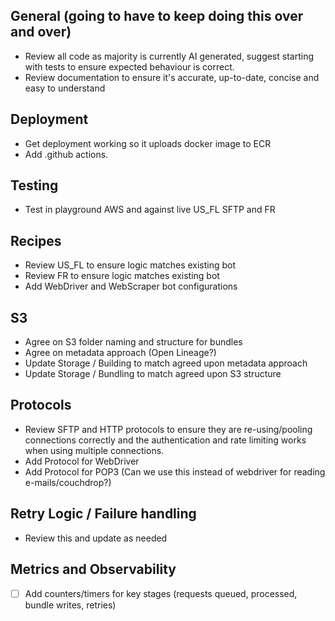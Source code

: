 ## General (going to have to keep doing this over and over)

- Review all code as majority is currently AI generated, suggest starting with tests to ensure expected behaviour is correct.
- Review documentation to ensure it's accurate, up-to-date, concise and easy to understand

## Deployment

- Get deployment working so it uploads docker image to ECR
- Add .github actions.

## Testing

- Test in playground AWS and against live US_FL SFTP and FR

## Recipes

- Review US_FL to ensure logic matches existing bot
- Review FR to ensure logic matches existing bot
- Add WebDriver and WebScraper bot configurations

## S3

- Agree on S3 folder naming and structure for bundles
- Agree on metadata approach (Open Lineage?)
- Update Storage / Building to match agreed upon metadata approach
- Update Storage / Bundling to match agreed upon S3 structure

## Protocols
- Review SFTP and HTTP protocols to ensure they are re-using/pooling connections correctly and the authentication and rate limiting works when using multiple connections.
- Add Protocol for WebDriver
- Add Protocol for POP3 (Can we use this instead of webdriver for reading e-mails/couchdrop?)

## Retry Logic / Failure handling

- Review this and update as needed

## Metrics and Observability
- [ ] Add counters/timers for key stages (requests queued, processed, bundle writes, retries)
